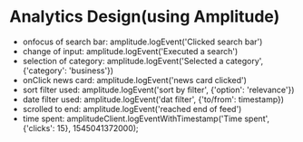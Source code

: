# Analytics Design(using Amplitude)
- onfocus of search bar: amplitude.logEvent('Clicked search bar')
- change of input: amplitude.logEvent('Executed a search')
- selection of category: amplitude.logEvent('Selected a category', {'category': 'business'})
- onClick news card: amplitude.logEvent('news card clicked')
- sort filter used: amplitude.logEvent('sort by filter', {'option': 'relevance'})
- date filter used: amplitude.logEvent('dat filter', {'to/from': timestamp})
- scrolled to end: amplitude.logEvent('reached end of feed')
- time spent: amplitudeClient.logEventWithTimestamp('Time spent', {'clicks': 15}, 1545041372000);
